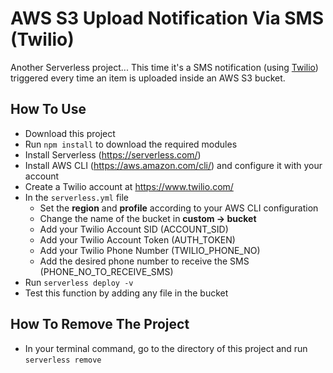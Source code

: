 # AWS S3 Upload Notification Via SMS (Twilio)
Another Serverless project... This time it's a SMS notification (using [Twilio](https://www.twilio.com/)) triggered every time an item is uploaded inside an AWS S3 bucket.

## How To Use
* Download this project
* Run `npm install` to download the required modules
* Install Serverless (https://serverless.com/)
* Install AWS CLI (https://aws.amazon.com/cli/) and configure it with your account
* Create a Twilio account at https://www.twilio.com/
* In the `serverless.yml` file
    * Set the **region** and **profile** according to your AWS CLI configuration
    * Change the name of the bucket in **custom -> bucket**
    * Add your Twilio Account SID (ACCOUNT_SID)
    * Add your Twilio Account Token (AUTH_TOKEN)
    * Add your Twilio Phone Number (TWILIO_PHONE_NO)
    * Add the desired phone number to receive the SMS (PHONE_NO_TO_RECEIVE_SMS)
* Run `serverless deploy -v`
* Test this function by adding any file in the bucket

## How To Remove The Project
* In your terminal command, go to the directory of this project and run `serverless remove`
